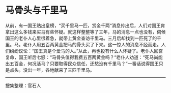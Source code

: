 # 马骨头与千里马

从前，有一国王贴出皇榜，“买千里马一匹，赏金千两“消息传出后，人们对国王肯拿出这么多钱来买马有些怀疑。就这样整整等了三年，马的消息一点也没有，伺候国王的老仆人心里很着急，就带上黄金查访千里马。三月后却找到一匹死了的千里。马。老仆人用五百两黄金把马的骨头买了下来。这一惊人的消息不胫而走。人们纷纷议论：“国王真是个爱马的人。”从此，再也投有什么人怀疑了。老仆人回宫复命，国王听后七怒：“马骨头值得我费五百两黄金吗？“老仆人劝道：“死马尚能出五百金，何况活马？只要取得民众信任，还愁没有千里马？”一番话说得国王只是点头。没出一年，各地献来了三匹千里马。

---

搜集整理：官石人